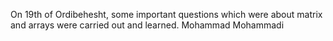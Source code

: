 On 19th of Ordibehesht, some important questions which were about matrix and arrays were carried out and learned. 
Mohammad Mohammadi
